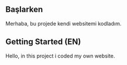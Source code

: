 ## Başlarken

Merhaba, bu projede kendi websitemi kodladım.

## Getting Started (EN)

Hello, in this project i coded my own website.
